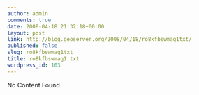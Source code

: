 ```yaml
---
author: admin
comments: true
date: 2008-04-18 21:32:18+00:00
layout: post
link: http://blog.geoserver.org/2008/04/18/ro8kfbswmag1txt/
published: false
slug: ro8kfbswmag1txt
title: ro8kfbswmag1.txt
wordpress_id: 103
---
```


No Content Found
